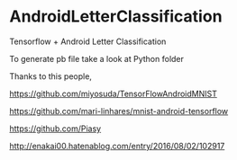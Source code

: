 # AndroidLetterClassification
Tensorflow + Android Letter Classification


To generate pb file take a look at Python folder

Thanks to this people,

https://github.com/miyosuda/TensorFlowAndroidMNIST

https://github.com/mari-linhares/mnist-android-tensorflow

https://github.com/Piasy

http://enakai00.hatenablog.com/entry/2016/08/02/102917
